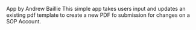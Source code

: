 App by Andrew Baillie
This simple app takes users input and updates an existing pdf template to create a new PDF fo submission for changes on a SOP Account.
